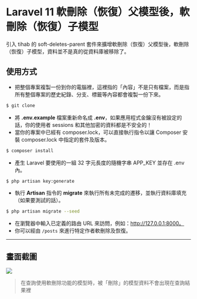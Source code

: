 # Laravel 11 軟刪除（恢復）父模型後，軟刪除（恢復）子模型

引入 tihab 的 soft-deletes-parent 套件來擴增軟刪除（恢復）父模型後，軟刪除（恢復）子模型，資料並不是真的從資料庫被移除了。

## 使用方式
- 把整個專案複製一份到你的電腦裡，這裡指的「內容」不是只有檔案，而是指所有整個專案的歷史紀錄、分支、標籤等內容都會複製一份下來。
```sh
$ git clone
```
- 將 __.env.example__ 檔案重新命名成 __.env__，如果應用程式金鑰沒有被設定的話，你的使用者 sessions 和其他加密的資料都是不安全的！
- 當你的專案中已經有 composer.lock，可以直接執行指令以讓 Composer 安裝 composer.lock 中指定的套件及版本。
```sh
$ composer install
```
- 產生 Laravel 要使用的一組 32 字元長度的隨機字串 APP_KEY 並存在 .env 內。
```sh
$ php artisan key:generate
```
- 執行 __Artisan__ 指令的 __migrate__ 來執行所有未完成的遷移，並執行資料庫填充（如果要測試的話）。
```sh
$ php artisan migrate --seed
```
- 在瀏覽器中輸入已定義的路由 URL 來訪問，例如：http://127.0.0.1:8000。
- 你可以經由 `/posts` 來進行特定作者軟刪除及恢復。

----

## 畫面截圖
![](https://i.imgur.com/EpWlhxD.png)
> 在查詢使用軟刪除功能的模型時，被「刪除」的模型資料不會出現在查詢結果裡
